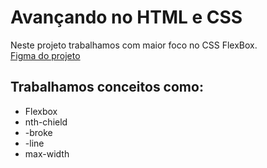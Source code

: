 # Avançando no HTML e CSS
Neste projeto trabalhamos com maior foco no CSS FlexBox.<br>
[Figma do projeto](https://www.figma.com/design/oASycIbg4NzDr8VUhhNVkc/Perfil-de-viagens-(Community)-(Copy)?node-id=3-811&t=mgD7UOUT7STyWd4M-0) <br>
## Trabalhamos conceitos como:
- Flexbox
- nth-chield
- -broke
- -line
- max-width
  
